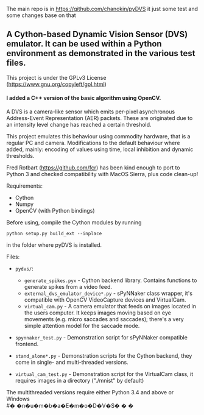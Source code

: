 The main repo is in https://github.com/chanokin/pyDVS it just some test and some changes base on that


## A Cython-based Dynamic Vision Sensor (DVS) emulator. It can be used within a Python environment as demonstrated in the various test files.
This project is under the GPLv3 License (https://www.gnu.org/copyleft/gpl.html)

#### I added a C++ version of the basic algorithm using OpenCV.

A DVS is a camera-like sensor which emits per-pixel asynchronous Address-Event Representation (AER) packets. These are originated due to an intensity level change has reached a certain threshold. 

This project emulates this behaviour using commodity hardware, that is a regular PC and camera. Modifications to the default behaviour where added, mainly: encoding of values using time, local inhibition and dynamic thresholds.

Fred Rotbart (https://github.com/fcr) has been kind enough to port to Python 3 and checked compatibility with MacOS Sierra, plus code clean-up!

Requirements:
- Cython
- Numpy
- OpenCV (with Python bindings)

Before using, compile the Cython modules by running
    
`python setup.py build_ext --inplace`  
  
in the folder where pyDVS is installed.

Files:
- `pydvs/`:
  - `generate_spikes.pyx`  - Cython backend library. Contains functions to generate spikes from a video feed.
  - `external_dvs_emulator_device*.py` - sPyNNaker class wrapper, it's compatible with OpenCV VideoCapture devices and VirtualCam.
  - `virtual_cam.py` - A camera emulator that feeds on images located in the users computer. It keeps images moving based on eye movements (e.g. micro saccades and saccades); there's a very simple attention model for the saccade mode. 

- `spynnaker_test.py` - Demonstration script for sPyNNaker compatible frontend.
- `stand_alone*.py` - Demonstration scripts for the Cython backend, they come in single- and multi-threaded versions.
- `virtual_cam_test.py` - Demonstration script for the VirtualCam class, it requires images in a directory ("./mnist" by default)  

The multithreaded versions require either Python 3.4 and above or Windows  
#� �n�u�m�b�a�E�m�o�D�V�S�
�
�
